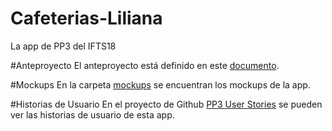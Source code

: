 # Cafeterias-Liliana
La app de PP3 del IFTS18

#Anteproyecto
El anteproyecto está definido en este [documento](https://docs.google.com/document/d/1gWZnmaHFc1A2vCxZ2BlT-zxR0iKWpnyv6Nlc3oxim6Q/edit#).

#Mockups
En la carpeta [mockups](https://github.com/CristianOzor/Cafeterias-Liliana/tree/main/Mockups) se encuentran los mockups de la app.

#Historias de Usuario
En el proyecto de Github [PP3 User Stories](https://github.com/users/CristianOzor/projects/1) se pueden ver las historias de usuario de esta app.

